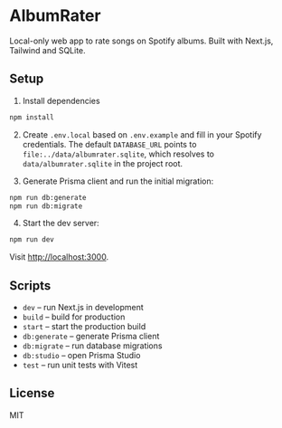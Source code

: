 # AlbumRater

Local-only web app to rate songs on Spotify albums. Built with Next.js, Tailwind and SQLite.

## Setup

1. Install dependencies

```bash
npm install
```

2. Create `.env.local` based on `.env.example` and fill in your Spotify credentials.
   The default `DATABASE_URL` points to `file:../data/albumrater.sqlite`,
   which resolves to `data/albumrater.sqlite` in the project root.

3. Generate Prisma client and run the initial migration:

```bash
npm run db:generate
npm run db:migrate
```

4. Start the dev server:

```bash
npm run dev
```

Visit <http://localhost:3000>.

## Scripts

- `dev` – run Next.js in development
- `build` – build for production
- `start` – start the production build
- `db:generate` – generate Prisma client
- `db:migrate` – run database migrations
- `db:studio` – open Prisma Studio
- `test` – run unit tests with Vitest

## License

MIT
